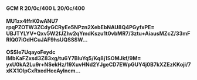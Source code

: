 #### GCM R 20/0c/400 L 20/0c/400
**MU1zx4ffrK0wANU7**<br/>**rpqPZOTW3ZCdyGCRyEe5NPzn2XebEbNAU8Q4PGyfxPE=**<br/>**UBJTYLYV+Qxv5W2fJZhv2qYmdKszu1t0vbMR7/3ztu+AiausMZcZ/33mFRlQ07iOdHCuJAF9hsUQSSSW...**<br/><br/>
**OSSle7UqayoFeydc**<br/>**lMbKaFZxsd3Z83xg/tu6Y7BluYq5/Kq8j1SOMJkf/9M=**<br/>**yxU0kA2Lu9r+NSekHz/19XuvHNd2YJgeCD7EWpGUY4j0B7kXZEzKKoji/7xKX1OlpCxRxedHceAylncm...**